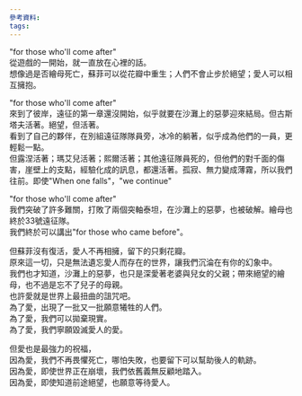 ```yaml
---
參考資料:
tags:
---
```

"for those who'll come after"  
從遊戲的一開始，就一直放在心裡的話。  
想像過是否繪母死亡，蘇菲可以從花瓣中重生；人們不會止步於絕望；愛人可以相互擁抱。  
  
"for those who'll come after"  
來到了彼岸，遠征的第一章還沒開始，似乎就要在沙灘上的惡夢迎來結局。但古斯塔夫活著。絕望，但活著。  
看到了自己的夥伴，在別組遠征隊隊員旁，冰冷的躺著，似乎成為他們的一員，更輕鬆一點。  
但露涅活著；瑪艾兒活著；熙爾活著；其他遠征隊員死的，但他們的對千面的傷害，崖壁上的支點，經驗化成的訊息，都還活著。孤寂、無力變成薄霧，所以我們往前。即使"When one falls"，"we continue"  
  
"for those who'll come after"  
我們突破了許多難關，打敗了兩個突軸泰坦，在沙灘上的惡夢，也被破解。繪母也終於33號遠征隊。  
我們終於可以講出"for those who came before"。  
  
但蘇菲沒有復活，愛人不再相擁，留下的只剩花瓣。  
原來這一切，只是無法遺忘愛人而存在的世界，讓我們沉淪在有你的幻象中。  
我們也才知道，沙灘上的惡夢，也只是深愛著老婆與兒女的父親；帶來絕望的繪母，也不過是忘不了兒子的母親。  
也許愛就是世界上最扭曲的詛咒吧。  
為了愛，出現了一批又一批願意犧牲的人們。  
為了愛，我們可以拋棄現實。  
為了愛，我們寧願毀滅愛人的愛。  
  
但愛也是最強力的祝福，  
因為愛，我們不再畏懼死亡，哪怕失敗，也要留下可以幫助後人的軌跡。  
因為愛，即使世界正在崩壞，我們依舊義無反顧地踏入。  
因為愛，即使知道前途絕望，也願意等待愛人。